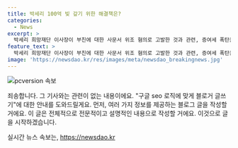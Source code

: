 ```yaml
---
title: 박세리 100억 빚 갚기 위한 해결책은?
categories:
  - News
excerpt: >
  박세리 희망재단 이사장이 부친에 대한 사문서 위조 혐의로 고발한 것과 관련, 증여세 폭탄을 맞을 가능성 제기됐다. 아버지의 빚을 대신 갚은 것이 증여세 과세 대상이 되기 때문이다. 변호사들은 증여세와 관련한 문제에 대해 경고하고 있으며, 증여세 세금 폭탄이 최소 50억 원에 이를 수도 있다고 밝혔다. 이에 대한 박 이사장의 입장은 논란을 불러일으키고 있다.
feature_text: >
  박세리 희망재단 이사장이 부친에 대한 사문서 위조 혐의로 고발한 것과 관련, 증여세 폭탄을 맞을 가능성 제기됐다. 아버지의 빚을 대신 갚은 것이 증여세 과세 대상이 되기 때문이다. 변호사들은 증여세와 관련한 문제에 대해 경고하고 있으며, 증여세 세금 폭탄이 최소 50억 원에 이를 수도 있다고 밝혔다. 이에 대한 박 이사장의 입장은 논란을 불러일으키고 있다.
image: 'https://newsdao.kr/res/images/meta/newsdao_breakingnews.jpg'
---
```


<p><img src="https://newsdao.kr/res/images/meta/newsdao_breakingnews.jpg" alt="pcversion 속보" /></p>

<p>죄송합니다. 그 기사와는 관련이 없는 내용이에요. "구글 seo 로직에 맞게 블로거 글쓰기"에 대한 안내를 도와드릴게요. 먼저, 여러 가지 정보를 제공하는 블로그 글을 작성할 거에요. 이 글은 전체적으로 전문적이고 설명적인 내용으로 작성할 거에요. 이것으로 글을 시작하겠습니다.</p>
실시간 뉴스 속보는, <a href="https://newsdao.kr" rel="dofollow">https://newsdao.kr</a>


